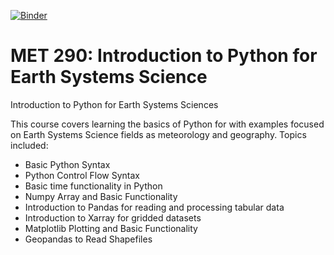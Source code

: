 [![Binder](https://mybinder.org/badge_logo.svg)](https://mybinder.org/v2/gh/kgoebber/python_for_ESS/HEAD)
# MET 290: Introduction to Python for Earth Systems Science
Introduction to Python for Earth Systems Sciences

This course covers learning the basics of Python for with examples focused on Earth Systems Science fields as meteorology and geography. Topics included:
* Basic Python Syntax
* Python Control Flow Syntax
* Basic time functionality in Python
* Numpy Array and Basic Functionality
* Introduction to Pandas for reading and processing tabular data
* Introduction to Xarray for gridded datasets
* Matplotlib Plotting and Basic Functionality
* Geopandas to Read Shapefiles

